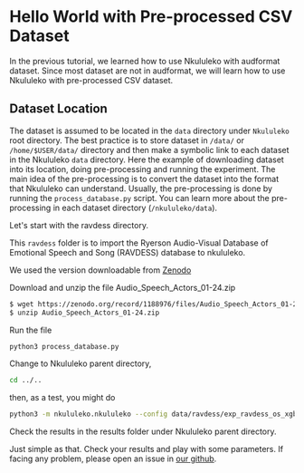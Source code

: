 # Hello World with Pre-processed CSV Dataset

In the previous tutorial, we learned how to use Nkululeko with audformat dataset. 
Since most dataset are not in audformat, we will learn how to use Nkululeko with pre-processed CSV dataset.

## Dataset Location 

The dataset is assumed to be located in the `data` directory under `Nkululeko` root directory. The best practice is to store dataset in `/data/` or `/home/$USER/data/` directory and then make a symbolic link to each dataset in the Nkululeko `data` directory. 
Here the example of downloading dataset into its location, doing pre-processing and running the experiment. The main idea of the pre-processing is to convert the dataset into the format that Nkululeko can understand. Usually, the pre-processing is done by running the `process_database.py` script. You can learn more about the pre-processing in each dataset directory (`/nkululeko/data`).

Let's start with the ravdess directory.

This `ravdess` folder is to import the Ryerson Audio-Visual Database of Emotional Speech and Song (RAVDESS)
database to nkululeko.

We used the version downloadable from [Zenodo](https://zenodo.org/record/1188976)

Download and unzip the file Audio_Speech_Actors_01-24.zip
```bash
$ wget https://zenodo.org/record/1188976/files/Audio_Speech_Actors_01-24.zip
$ unzip Audio_Speech_Actors_01-24.zip
```

Run the file
```bash
python3 process_database.py
```

Change to Nkululeko parent directory,

```bash
cd ../..
```

then, as a test, you might do

```bash
python3 -m nkululeko.nkululeko --config data/ravdess/exp_ravdess_os_xgb.ini 
```

Check the results in the results folder under Nkululeko parent directory.

Just simple as that. Check your results and play with some parameters. If facing any problem, please open an issue in [our github](https://github.com/felixbur/nkululeko/).